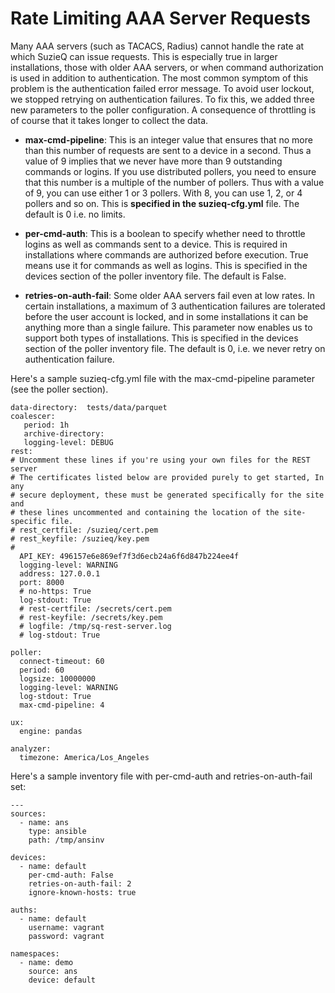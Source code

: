 # Rate Limiting AAA Server Requests

Many AAA servers (such as TACACS, Radius) cannot handle the rate at which SuzieQ can issue requests. This is especially true in larger installations, those with older AAA servers, or when command authorization is used in addition to authentication. The most common symptom of this problem is the authentication failed error message. To avoid user lockout, we stopped retrying on authentication failures. To fix this, we added three new parameters to the poller configuration. A consequence of throttling is of course that it takes longer to collect the data.

* **max-cmd-pipeline**: This is an integer value that ensures that no more than this number of requests are sent to a device in a second. Thus a value of 9 implies that we never have more than 9 outstanding commands or logins. If you use distributed pollers, you need to ensure that this number is a multiple of the number of pollers. Thus with a value of 9, you can use either 1 or 3 pollers. With 8, you can use 1, 2, or 4 pollers and so on. This is **specified in the suzieq-cfg.yml** file. The default is 0 i.e. no limits.

* **per-cmd-auth**: This is a boolean to specify whether need to throttle logins as well as commands sent to a device. This is required in installations where commands are authorized before execution. True means use it for commands as well as logins. This is specified in the devices section of the poller inventory file. The default is False.

* **retries-on-auth-fail**: Some older AAA servers fail even at low rates. In certain installations, a maximum of 3 authentication failures are tolerated before the user account is locked, and in some installations it can be anything more than a single failure. This parameter now enables us to support both types of installations. This is specified in the devices section of the poller inventory file. The default is 0, i.e. we never retry on authentication failure.

Here's a sample suzieq-cfg.yml file with the max-cmd-pipeline parameter (see the poller section).
```
data-directory:  tests/data/parquet
coalescer:
   period: 1h
   archive-directory:
   logging-level: DEBUG
rest:
# Uncomment these lines if you're using your own files for the REST server
# The certificates listed below are provided purely to get started, In any
# secure deployment, these must be generated specifically for the site and
# these lines uncommented and containing the location of the site-specific file.
# rest_certfile: /suzieq/cert.pem
# rest_keyfile: /suzieq/key.pem
#
  API_KEY: 496157e6e869ef7f3d6ecb24a6f6d847b224ee4f
  logging-level: WARNING
  address: 127.0.0.1
  port: 8000
  # no-https: True
  log-stdout: True
  # rest-certfile: /secrets/cert.pem
  # rest-keyfile: /secrets/key.pem
  # logfile: /tmp/sq-rest-server.log
  # log-stdout: True

poller:
  connect-timeout: 60
  period: 60
  logsize: 10000000
  logging-level: WARNING
  log-stdout: True
  max-cmd-pipeline: 4

ux:
  engine: pandas

analyzer:
  timezone: America/Los_Angeles
```

Here's a sample inventory file with per-cmd-auth and retries-on-auth-fail set:
```
---
sources:
  - name: ans
    type: ansible
    path: /tmp/ansinv

devices:
  - name: default
    per-cmd-auth: False
	retries-on-auth-fail: 2
    ignore-known-hosts: true

auths:
  - name: default
    username: vagrant
    password: vagrant

namespaces:
  - name: demo
    source: ans
    device: default
```
